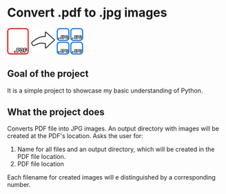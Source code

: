 # Convert .pdf to .jpg images
<img src="https://github.com/shameless-code/shameless-code/blob/main/images/Conversion%20.pdf%20to%20multiple%20.jpg.png?raw=true" width="35%" height="35%">

## Goal of the project
It is a simple project to showcase my basic understanding of Python. 
## What the project does
Converts PDF file into JPG images. An output directory with images will be created at the PDF's location.
Asks the user for:
1. Name for all files and an output directory, which will be created in the PDF file location.
2. PDF file location

Each filename for created images will e distinguished by a corresponding number.
